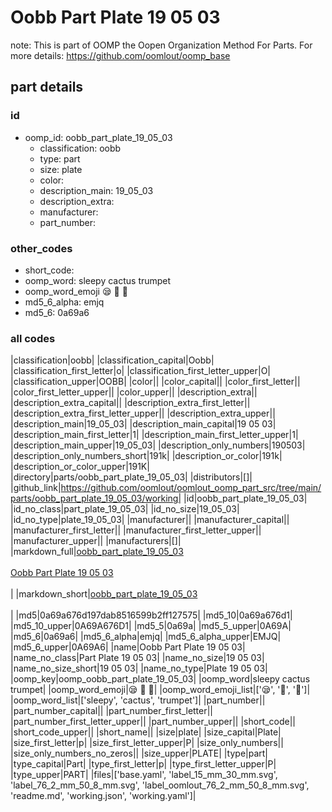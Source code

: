 # Oobb Part Plate 19 05 03  

note: This is part of OOMP the Oopen Organization Method For Parts. For more details: https://github.com/oomlout/oomp_base

##  part details





### id
* oomp_id: oobb_part_plate_19_05_03
  * classification: oobb
  * type: part
  * size: plate
  * color: 
  * description_main: 19_05_03
  * description_extra: 
  * manufacturer: 
  * part_number: 

### other_codes
* short_code: 
* oomp_word: sleepy cactus trumpet
* oomp_word_emoji :sleepy: :cactus: :trumpet:
* md5_6_alpha: emjq
* md5_6: 0a69a6

### all codes 
|classification|oobb|
|classification_capital|Oobb|
|classification_first_letter|o|
|classification_first_letter_upper|O|
|classification_upper|OOBB|
|color||
|color_capital||
|color_first_letter||
|color_first_letter_upper||
|color_upper||
|description_extra||
|description_extra_capital||
|description_extra_first_letter||
|description_extra_first_letter_upper||
|description_extra_upper||
|description_main|19_05_03|
|description_main_capital|19 05 03|
|description_main_first_letter|1|
|description_main_first_letter_upper|1|
|description_main_upper|19_05_03|
|description_only_numbers|190503|
|description_only_numbers_short|191k|
|description_or_color|191k|
|description_or_color_upper|191K|
|directory|parts/oobb_part_plate_19_05_03|
|distributors|[]|
|github_link|https://github.com/oomlout/oomlout_oomp_part_src/tree/main/parts/oobb_part_plate_19_05_03/working|
|id|oobb_part_plate_19_05_03|
|id_no_class|part_plate_19_05_03|
|id_no_size|19_05_03|
|id_no_type|plate_19_05_03|
|manufacturer||
|manufacturer_capital||
|manufacturer_first_letter||
|manufacturer_first_letter_upper||
|manufacturer_upper||
|manufacturers|[]|
|markdown_full|[oobb_part_plate_19_05_03](https://github.com/oomlout/oomlout_oomp_part_src/tree/main/parts/oobb_part_plate_19_05_03/working)<br>[](https://github.com/oomlout/oomlout_oomp_part_src/tree/main/parts/oobb_part_plate_19_05_03/working)<br>[Oobb Part Plate 19 05 03](https://github.com/oomlout/oomlout_oomp_part_src/tree/main/parts/oobb_part_plate_19_05_03/working)<br><br>|
|markdown_short|[oobb_part_plate_19_05_03](https://github.com/oomlout/oomlout_oomp_part_src/tree/main/parts/oobb_part_plate_19_05_03/working)<br><br>|
|md5|0a69a676d197dab8516599b2ff127575|
|md5_10|0a69a676d1|
|md5_10_upper|0A69A676D1|
|md5_5|0a69a|
|md5_5_upper|0A69A|
|md5_6|0a69a6|
|md5_6_alpha|emjq|
|md5_6_alpha_upper|EMJQ|
|md5_6_upper|0A69A6|
|name|Oobb Part Plate 19 05 03|
|name_no_class|Part Plate 19 05 03|
|name_no_size|19 05 03|
|name_no_size_short|19 05 03|
|name_no_type|Plate 19 05 03|
|oomp_key|oomp_oobb_part_plate_19_05_03|
|oomp_word|sleepy cactus trumpet|
|oomp_word_emoji|:sleepy: :cactus: :trumpet:|
|oomp_word_emoji_list|[':sleepy:', ':cactus:', ':trumpet:']|
|oomp_word_list|['sleepy', 'cactus', 'trumpet']|
|part_number||
|part_number_capital||
|part_number_first_letter||
|part_number_first_letter_upper||
|part_number_upper||
|short_code||
|short_code_upper||
|short_name||
|size|plate|
|size_capital|Plate|
|size_first_letter|p|
|size_first_letter_upper|P|
|size_only_numbers||
|size_only_numbers_no_zeros||
|size_upper|PLATE|
|type|part|
|type_capital|Part|
|type_first_letter|p|
|type_first_letter_upper|P|
|type_upper|PART|
|files|['base.yaml', 'label_15_mm_30_mm.svg', 'label_76_2_mm_50_8_mm.svg', 'label_oomlout_76_2_mm_50_8_mm.svg', 'readme.md', 'working.json', 'working.yaml']|
